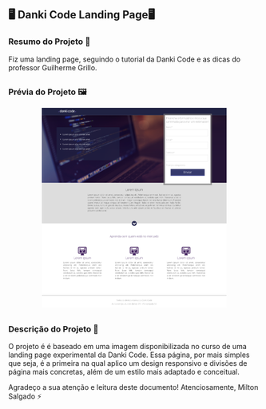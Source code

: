 ## 🖥️ Danki Code Landing Page🖥️

### Resumo do Projeto 📄
Fiz uma landing page, seguindo o tutorial da Danki Code e as dicas do professor Guilherme Grillo.

##

### Prévia do Projeto 🖼️
<div align="center">
    <img height="400em" src="images/landing_page_danki.png">
</div>

##

### Descrição do Projeto 📖
O projeto é é baseado em uma imagem disponibilizada no curso de uma landing page experimental da Danki Code.
Essa página, por mais simples que seja, é a primeira na qual aplico um design responsivo e divisões de página mais concretas, além de um estilo mais adaptado e conceitual.

Agradeço a sua atenção e leitura deste documento!
Atenciosamente, 
Milton Salgado ⚡